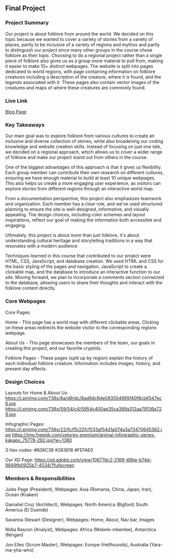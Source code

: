 ## Final Project

### Project Summary

Our project is about folklore from around the world. We decided on this topic because we wanted to cover a variety of stories from a variety of places, partly to be inclusive of a variety of regions and mythos and partly to distinguish our project since many other groups in the course chose folklore as their topic. Choosing to do a regional project rather than a single piece of folklore also gives us as a group more material to pull from, making it easier to make 10+ distinct webpages. The website is split into pages dedicated to world regions, with page containing information on folklore creatures including a description of the creature, where it is found, and the legends associated with it. These pages also contain vector images of the creatures and maps of where these creatures are commonly found.

### Live Link

[Blog Page](https://jvalentine946.github.io/folklore-project/)

### Key Takeaways

Our main goal was to explore folklore from various cultures to create an inclusive and diverse collection of stories, while also broadening our coding knowledge and website creation skills. Instead of focusing on just one tale, we decided on a regional approach, which allows us to cover a wider range of folklore and make our project stand out from others in the course.

One of the biggest advantages of this approach is that it gives us flexibility. Each group member can contribute their own research on different cultures, ensuring we have enough material to build at least 10 unique webpages. This also helps us create a more engaging user experience, as visitors can explore stories from different regions through an interactive world map.

From a documentation perspective, this project also emphasizes teamwork and organization. Each member has a clear role, and we’ve used structured planning to ensure the site is well-designed, informative, and visually appealing. The design choices, including color schemes and layout inspirations, reflect our goal of making the information both accessible and engaging.

Ultimately, this project is about more than just folklore, it's about understanding cultural heritage and storytelling traditions in a way that resonates with a modern audience.

Techniques learned in this course that contributed to our project were HTML, CSS, JavaScript, and database creation. We used HTML and CSS for the basic styling of the pages and navigation, JavaScript to create a clickable map, and the database to introduce an interactive function to our site. Moving forward, we plan to incorporate a comments section connected to the database, allowing users to share their thoughts and interact with the folklore content directly.

### Core Webpages

Core Pages:

Home - This page has a world map with different clickable areas. Clicking on these areas redirects the website visitor to the corresponding regions webpage.

About Us - This page showcases the members of the team, our goals in creating this project, and our favorite cryptids.

Folklore Pages - These pages (split up by region) explain the history of each individual folklore creature. Information includes images, history, and present day effects.

### Design Choices

Layouts for
Home & About Us: https://i.pinimg.com/736x/8a/d9/dc/8ad9dc6de063504965f40f8cb6547ec6.jpg
https://i.pinimg.com/736x/59/54/c4/5954c400ae35ca399a312aa79136a729.jpg

Infographic Pages: https://i.pinimg.com/736x/22/fc/f5/22fcf533af54d1a074a3a73470645362.jpg
https://img.freepik.com/vetores-premium/animal-infographic-series-kakapo_75776-292.jpg?w=1380

3 Hex codes: #606C38 #283618 #FEFAE0

Our XD Page: https://xd.adobe.com/view/10677dc2-2169-49be-b74d-9849fb0925b7-4534/?fullscreen

### Members & Responsibilities

Jules Page (President), Webpages: Asia (Romania, China, Japan, Iran), Ocean (Kraken)

Gamaliel Cruz (Architect), Webpages: North America (Bigfoot) South America (El Duende)

Savanna Stewart (Designer), Webpages: Home, About, Nav bar, Images

Nidia Rascon (Analyst), Webpages: Africa (Mokele-mbembe), Antarctica (Ningen)

Jon Elles (Scrum Master), Webpages: Europe (Hellhounds), Australia (Yara-ma-yha-who)

